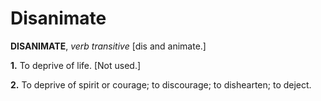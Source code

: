 # Disanimate

**DISANIMATE**, _verb transitive_ \[dis and animate.\]

**1.** To deprive of life. \[Not used.\]

**2.** To deprive of spirit or courage; to discourage; to dishearten; to deject.